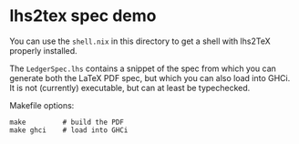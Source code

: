 
# lhs2tex spec demo

You can use the `shell.nix` in this directory to get a shell
with lhs2TeX properly installed.

The `LedgerSpec.lhs` contains a snippet of the spec from which
you can generate both the LaTeX PDF spec, but which you can also
load into GHCi. It is not (currently) executable, but can at
least be typechecked.

Makefile options:
```
make         # build the PDF
make ghci    # load into GHCi
```
